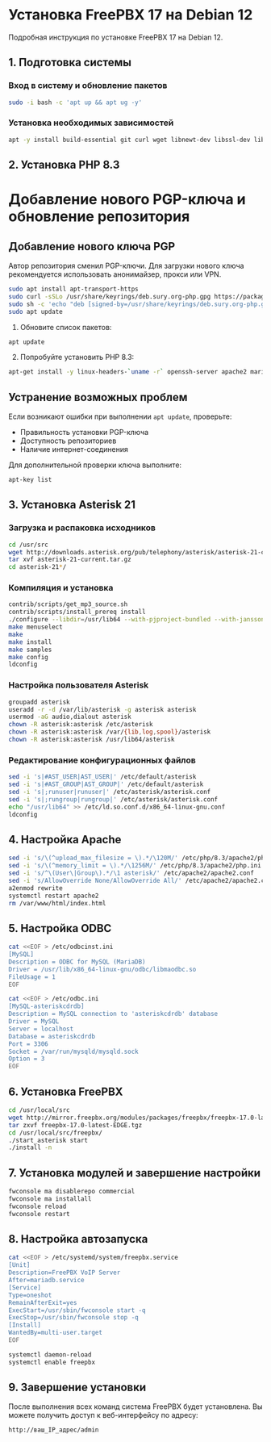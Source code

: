 # Установка FreePBX 17 на Debian 12

Подробная инструкция по установке FreePBX 17 на Debian 12.

## 1. Подготовка системы

### Вход в систему и обновление пакетов
```bash
sudo -i bash -c 'apt up && apt ug -y'
```

### Установка необходимых зависимостей
```bash
apt -y install build-essential git curl wget libnewt-dev libssl-dev libncurses5-dev subversion libsqlite3-dev libjansson-dev libxml2-dev uuid-dev default-libmysqlclient-dev htop sngrep lame ffmpeg mpg123 expect
```

## 2. Установка PHP 8.3

# Добавление нового PGP-ключа и обновление репозитория

## Добавление нового ключа PGP

Автор репозитория сменил PGP-ключи. Для загрузки нового ключа рекомендуется использовать анонимайзер, прокси или VPN.
```bash
sudo apt install apt-transport-https
sudo curl -sSLo /usr/share/keyrings/deb.sury.org-php.gpg https://packages.sury.org/php/apt.gpg
sudo sh -c 'echo "deb [signed-by=/usr/share/keyrings/deb.sury.org-php.gpg] https://packages.sury.org/php/ $(lsb_release -sc) main" > /etc/apt/sources.list.d/php.list'
sudo apt update
```

1. Обновите список пакетов:

```bash
apt update
```

2. Попробуйте установить PHP 8.3:

```bash
apt-get install -y linux-headers-`uname -r` openssh-server apache2 mariadb-server mariadb-client bison flex php8.3 php8.3-curl php8.3-cli php8.3-common php8.3-mysql php8.3-gd php8.3-mbstring php8.3-intl php8.3-xml php-pear sox pkg-config automake libtool autoconf unixodbc-dev uuid uuid-dev libasound2-dev libogg-dev libvorbis-dev libicu-dev libcurl4-openssl-dev odbc-mariadb libical-dev libneon27-dev libsrtp2-dev libspandsp-dev libtool-bin python-dev-is-python3 unixodbc software-properties-common nodejs npm ipset iptables fail2ban php8.3-soap
```

## Устранение возможных проблем

Если возникают ошибки при выполнении `apt update`, проверьте:
- Правильность установки PGP-ключа
- Доступность репозиториев
- Наличие интернет-соединения

Для дополнительной проверки ключа выполните:
```bash
apt-key list
```

## 3. Установка Asterisk 21

### Загрузка и распаковка исходников
```bash
cd /usr/src
wget http://downloads.asterisk.org/pub/telephony/asterisk/asterisk-21-current.tar.gz
tar xvf asterisk-21-current.tar.gz
cd asterisk-21*/
```

### Компиляция и установка
```bash
contrib/scripts/get_mp3_source.sh
contrib/scripts/install_prereq install
./configure --libdir=/usr/lib64 --with-pjproject-bundled --with-jansson-bundled
make menuselect
make
make install
make samples
make config
ldconfig
```

### Настройка пользователя Asterisk
```bash
groupadd asterisk
useradd -r -d /var/lib/asterisk -g asterisk asterisk
usermod -aG audio,dialout asterisk
chown -R asterisk:asterisk /etc/asterisk
chown -R asterisk:asterisk /var/{lib,log,spool}/asterisk
chown -R asterisk:asterisk /usr/lib64/asterisk
```

### Редактирование конфигурационных файлов
```bash
sed -i 's|#AST_USER|AST_USER|' /etc/default/asterisk
sed -i 's|#AST_GROUP|AST_GROUP|' /etc/default/asterisk
sed -i 's|;runuser|runuser|' /etc/asterisk/asterisk.conf
sed -i 's|;rungroup|rungroup|' /etc/asterisk/asterisk.conf
echo "/usr/lib64" >> /etc/ld.so.conf.d/x86_64-linux-gnu.conf
ldconfig
```

## 4. Настройка Apache
```bash
sed -i 's/\(^upload_max_filesize = \).*/\120M/' /etc/php/8.3/apache2/php.ini
sed -i 's/\(^memory_limit = \).*/\1256M/' /etc/php/8.3/apache2/php.ini
sed -i 's/^\(User\|Group\).*/\1 asterisk/' /etc/apache2/apache2.conf
sed -i 's/AllowOverride None/AllowOverride All/' /etc/apache2/apache2.conf
a2enmod rewrite
systemctl restart apache2
rm /var/www/html/index.html
```

## 5. Настройка ODBC
```bash
cat <<EOF > /etc/odbcinst.ini
[MySQL]
Description = ODBC for MySQL (MariaDB)
Driver = /usr/lib/x86_64-linux-gnu/odbc/libmaodbc.so
FileUsage = 1
EOF

cat <<EOF > /etc/odbc.ini
[MySQL-asteriskcdrdb]
Description = MySQL connection to 'asteriskcdrdb' database
Driver = MySQL
Server = localhost
Database = asteriskcdrdb
Port = 3306
Socket = /var/run/mysqld/mysqld.sock
Option = 3
EOF
```

## 6. Установка FreePBX
```bash
cd /usr/local/src
wget http://mirror.freepbx.org/modules/packages/freepbx/freepbx-17.0-latest-EDGE.tgz
tar zxvf freepbx-17.0-latest-EDGE.tgz
cd /usr/local/src/freepbx/
./start_asterisk start
./install -n
```

## 7. Установка модулей и завершение настройки
```bash
fwconsole ma disablerepo commercial
fwconsole ma installall
fwconsole reload
fwconsole restart
```

## 8. Настройка автозапуска
```bash
cat <<EOF > /etc/systemd/system/freepbx.service
[Unit]
Description=FreePBX VoIP Server
After=mariadb.service
[Service]
Type=oneshot
RemainAfterExit=yes
ExecStart=/usr/sbin/fwconsole start -q
ExecStop=/usr/sbin/fwconsole stop -q
[Install]
WantedBy=multi-user.target
EOF

systemctl daemon-reload
systemctl enable freepbx
```

## 9. Завершение установки

После выполнения всех команд система FreePBX будет установлена. Вы можете получить доступ к веб-интерфейсу по адресу:

```
http://ваш_IP_адрес/admin
```

